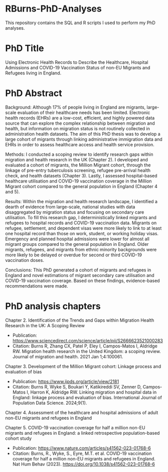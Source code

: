 # RBurns-PhD-Analyses
This repository contains the SQL and R scripts I used to perform my PhD analyses.

# PhD Title
Using Electronic Health Records to Describe the Healthcare, Hospital Admissions and COVID-19 Vaccination Status of non-EU Migrants and Refugees living in England.

# PhD Abstract

Background: Although 17% of people living in England are migrants, large-scale evaluation of their healthcare needs has been limited. Electronic health records (EHRs) are a low-cost, efficient, and highly powered data source that can explore the complex relationship between migration and health, but information on migration status is not routinely collected in administration health datasets. The aim of this PhD thesis was to develop a large cohort of migrants through linking administrative immigration data and EHRs in order to assess healthcare access and health service provision.

Methods: I conducted a scoping review to identify research gaps within migration and health research in the UK (Chapter 2). I developed and evaluated a cohort of migrants, the Million Migrant cohort, through the linkage of pre-entry tuberculosis screening, refugee pre-arrival health check, and health datasets (Chapter 3). Lastly, I assessed hospital-based healthcare utilisation and COVID-19 vaccination coverage in the Million Migrant cohort compared to the general population in England (Chapter 4 and 5).

Results: Within the migration and health research landscape, I identified a dearth of evidence from large-scale, national studies with data disaggregated by migration status and focusing on secondary care utilisation. To fill this research gap, I deterministically linked migrants and refugees to hospital records and COVID-19 vaccination data. Migrants on refugee, settlement, and dependent visas were more likely to link to at least one hospital record than those on work, student, or working holiday visas. Emergency and planned hospital admissions were lower for almost all migrant groups compared to the general population in England. Older migrants, refugees, and migrants from ethnic minority backgrounds were more likely to be delayed or overdue for second or third COVID-19 vaccination doses.

Conclusions: This PhD generated a cohort of migrants and refugees in England and novel estimations of migrant secondary care utilisation and COVID-19 vaccination coverage. Based on these findings, evidence-based recommendations were made.

# PhD analysis chapters

Chapter 2. Identification of the Trends and Gaps within Migration Health Research in the UK: A Scoping Review

- Publication: https://www.sciencedirect.com/science/article/pii/S2666623521000283
- Citation: Burns R, Zhang CX, Patel P, Eley I, Campos-Matos I, Aldridge RW. Migration health research in the United Kingdom: a scoping review. Journal of migration and health. 2021 Jan 1;4:100061.

Chapter 3. Development of the Million Migrant cohort: Linkage process and evaluation of bias

- Publication: https://www.ijpds.org/article/view/2181
- Citation: Burns R, Wyke S, Boukari Y, Katikireddi SV, Zenner D, Campos-Matos I, Harron K, Aldridge RW. Linking migration and hospital data in England: linkage process and evaluation of bias. International Journal of Population Data Science. 2024;9(1).

Chapter 4. Assessment of the healthcare and hospital admissions of adult non-EU migrants and refugees in England

Chapter 5. COVID-19 vaccination coverage for half a million non-EU migrants and refugees in England: a linked retrospective population-based cohort study

- Publication: https://www.nature.com/articles/s41562-023-01768-6
- Citation: Burns, R., Wyke, S., Eyre, M.T. et al. COVID-19 vaccination coverage for half a million non-EU migrants and refugees in England. Nat Hum Behav (2023). https://doi.org/10.1038/s41562-023-01768-6






